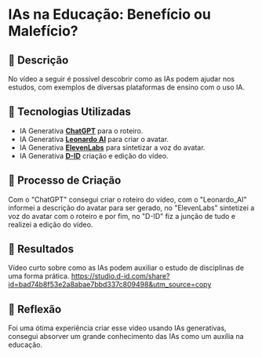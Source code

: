 # IAs na Educação: Benefício ou Malefício?

## 📒 Descrição
No vídeo a seguir é possível descobrir como as IAs podem ajudar nos estudos, com exemplos de diversas plataformas de ensino com o uso IA.

## 🤖 Tecnologias Utilizadas
- IA Generativa **[ChatGPT](https://chat.openai.com)** para o roteiro.
- IA Generativa **[Leonardo AI](https://leonardo.ai)** para criar o avatar.
- IA Generativa **[ElevenLabs](https://www.elevenlabs.io)** para sintetizar a voz do avatar.
- IA Generativa **[D-ID](https://www.d-id.com)** criação e edição do vídeo.

## 🧐 Processo de Criação
Com o "ChatGPT" consegui criar o roteiro do vídeo, com o "Leonardo_AI" informei a descrição do avatar para ser gerado, no "ElevenLabs" sintetizei a voz do avatar com o roteiro e por fim, no "D-ID" fiz a junção de tudo e realizei a edição do vídeo.

## 🚀 Resultados
Vídeo curto sobre como as IAs podem auxiliar o estudo de disciplinas de uma forma prática.
https://studio.d-id.com/share?id=bad74b8f53e2a8abae7bbd337c809498&utm_source=copy

## 💭 Reflexão 
Foi uma ótima experiência criar esse vídeo usando IAs generativas, consegui absorver um grande conhecimento das IAs como um auxília na educação.
